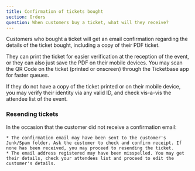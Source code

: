 ```yaml
---
title: Confirmation of tickets bought
section: Orders
question: When customers buy a ticket, what will they receive?
---
```


Customers who bought a ticket will get an email confirmation regarding the details of the ticket bought, including a copy of their PDF ticket.

They can print the ticket for easier verification at the reception of the event, or they can also just save the PDF on their mobile devices. You may scan the QR Code on the ticket (printed or onscreen) through the Ticketbase app for faster queues.

If they do not have a copy of the ticket printed or on their mobile device, you may verify their identity via any valid ID, and check vis-a-vis the attendee list of the event.

### Resending tickets

In the occasion that the customer did not receive a confirmation email:

    * The confirmation email may have been sent to the customer's Junk/Spam folder. Ask the customer to check and confirm receipt. If none has been received, you may proceed to resending the ticket.
    * The email address registered may have been misspelled. You may get their details, check your attendees list and proceed to edit the customer's details.

